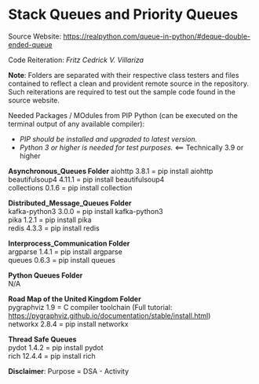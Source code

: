 # Stack Queues and Priority Queues

Source Website: https://realpython.com/queue-in-python/#deque-double-ended-queue

Code Reiteration: _Fritz Cedrick V. Villariza_

**Note**: Folders are separated with their respective class testers and files contained to reflect a clean and provident remote source in the repository. Such reiterations are required to test out the sample code found in the source website.

Needed Packages / MOdules from PIP Python (can be executed on the terminal output of any available compiler):
- *PIP should be installed and upgraded to latest version.*
- *Python 3 or higher is needed for test purposes.* <== Technically 3.9 or higher

**Asynchronous_Queues Folder**
aiohttp 3.8.1 = pip install aiohttp <br />
beautifulsoup4 4.11.1 = pip install beautifulsoup4 <br />
collections 0.1.6 = pip install collection <br />

**Distributed_Message_Queues Folder** <br />
kafka-python3 3.0.0 = pip install kafka-python3 <br />
pika 1.2.1 = pip install pika <br />
redis 4.3.3 = pip install redis <br />

**Interprocess_Communication Folder** <br />
argparse 1.4.1 = pip install argparse <br />
queues 0.6.3 = pip install queues <br />

**Python Queues Folder** <br />
N/A

**Road Map of the United Kingdom Folder** <br />
pygraphviz 1.9 = C compiler toolchain (Full tutorial: https://pygraphviz.github.io/documentation/stable/install.html) <br />
networkx 2.8.4 = pip install networkx <br />

**Thread Safe Queues** <br />
pydot 1.4.2 = pip install pydot <br />
rich 12.4.4 = pip install rich <br />

**Disclaimer**: Purpose = DSA - Activity